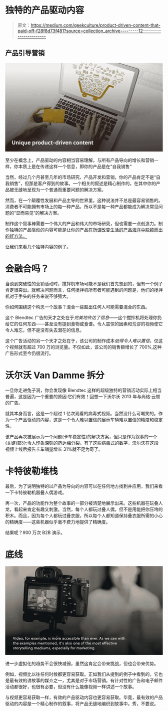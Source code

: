 # 独特的产品驱动内容

> 原文：<https://medium.com/geekculture/product-driven-content-that-paid-off-f28f8d73f481?source=collection_archive---------12----------------------->

## **产品引导营销**

![](img/6ac78d70db316ef0c1d91b0d7b756d54.png)

至少在概念上，产品驱动的内容相当容易理解。与所有产品导向的增长和营销一样，你本质上是在传递这样一个信息，即你的产品是在“自我销售”

当然，经过几个月甚至几年的市场研究、产品开发和营销，你的产品肯定不是“自我销售”，但那是客户得到的故事。一个相关的叙述是精心制作的，在其中你的产品被无缝地呈现为一个普通而重要问题的解决方案。

然而，在一个颠覆性发展和产品主导的世界里，这种说法并不总是最容易销售的。消费者不可能拥有市场上的每一种产品，所以不是每一种产品都能成为解决常见问题的“显而易见”的解决方案。

制作这个叙事棒需要一个伟大的产品和伟大的市场研究，但也需要一点创造力。制作独特的产品驱动的内容可能是让你的产品[在所谓改变生活的产品海洋中脱颖而出的好方法。](/amberengine/brand-secrets-to-stand-out-in-e-commerce-5625212295d8?source=collection_home---6------6-----------------------)

让我们来看几个独特内容的例子。

# 会融合吗？

当谈到突破性的营销活动时，搅拌机市场可能不是我们首先想到的，但有一个例子肯定很突出。就解决问题而言，任何搅拌机所有者可能遇到的问题是，他们的搅拌机对于手头的任务来说不够强大。

你如何围绕这个构思一个故事？混合一些超出任何人可能需要混合的东西。

这个 Blendtec 广告的天才之处在于*完美地传达了信息*——这个搅拌机将处理你扔给它的任何东西——甚至没有提到食物或食谱。令人震惊的因素和荒谬的视频使它令人难忘，但不是没有失去潜在的信息。

这个广告活动的另一个天才之处在于，该公司的制作成本*低得令人难以置信*，仅这个视频就有超过 700 万的浏览量。不仅如此，该公司的销售额增长了 700%,这种广告形式至今仍很流行。

# 沃尔沃 Van Damme 拆分

一旦你走进兔子洞，你会发现像 Blendtec 这样的超级独特的营销活动实际上相当普遍，这是因为一个重要的原因:它们有效！回想一下沃尔沃 2013 年与尚格·云顿的广告。

就其本身而言，这是一个超过 1 亿次观看的病毒式视频。当然没什么可嘲笑的。作为一个产品驱动的内容，这是一个令人难以置信的展示车辆难以置信的精度和稳定性。

该产品再次被展示为一个问题(卡车稳定性)的解决方案，但只是作为叙事的一个(关键)部分:令人印象深刻的范达梅分裂。有了这些病毒式的数字，沃尔沃在这段视频上线后报告卡车销量增长 31%就不足为奇了。

# 卡特彼勒堆栈

最后，为了说明独特的以产品为导向的内容可以在任何地方找到并应用，我们来看一下卡特彼勒机器叠人偶游戏。

再一次，产品的功能作为整个故事的一部分被清楚地展示出来。这些机器在玩叠人龙，看起来肯定有趣又刺激。当然，每个人都玩过叠人偶，但不是用能把你压垮的积木。而且，因为每个人都玩过叠衣服，所以每个人都知道保持叠衣服所需的小心的精确度——这些机器似乎毫不费力地提供了精确度。

结果呢？900 万次 B2B 演示。

# 底线

![](img/5b3e26e3185831a663ad57eb23293299.png)

进一步虚拟化的趋势不会很快减弱，虽然这肯定会带来挑战，但也会带来优势。

例如，视频比以往任何时候都更容易获取。正如我们从提到的例子中看到的，它也是最有效的讲故事的媒介之一，尤其是对于市场营销。有针对性的广告和电子邮件活动都很好，也很有必要，但没有什么能像视频一样讲述一个故事。

与视频更容易获取一样，有效的产品驱动内容也更容易获取。毕竟，最有效的产品驱动的内容是一个精心制作的叙事，将产品无缝地编织到故事中。秀，不要说。